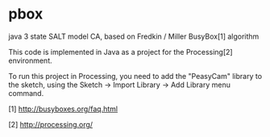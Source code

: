 pbox
====

java 3 state SALT model CA, based on Fredkin / Miller BusyBox[1] algorithm


This code is implemented in Java as a project for the Processing[2]  environment.

To run this project in Processing, you need to add the "PeasyCam" library to the sketch, using the Sketch -> Import Library -> Add Library menu command.


[1] http://busyboxes.org/faq.html

[2] http://processing.org/
